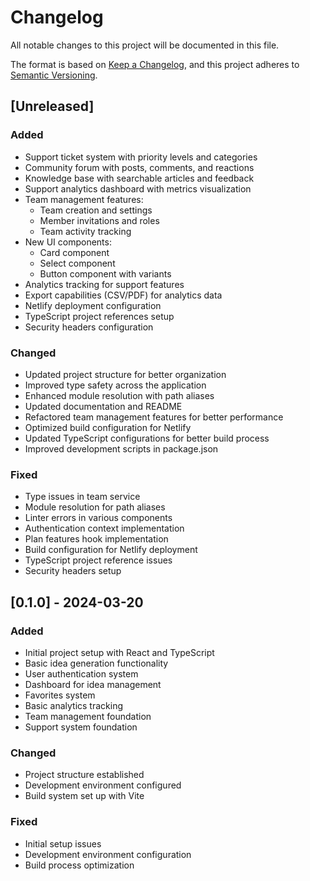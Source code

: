 # Changelog

All notable changes to this project will be documented in this file.

The format is based on [Keep a Changelog](https://keepachangelog.com/en/1.0.0/),
and this project adheres to [Semantic Versioning](https://semver.org/spec/v2.0.0.html).

## [Unreleased]

### Added
- Support ticket system with priority levels and categories
- Community forum with posts, comments, and reactions
- Knowledge base with searchable articles and feedback
- Support analytics dashboard with metrics visualization
- Team management features:
  - Team creation and settings
  - Member invitations and roles
  - Team activity tracking
- New UI components:
  - Card component
  - Select component
  - Button component with variants
- Analytics tracking for support features
- Export capabilities (CSV/PDF) for analytics data
- Netlify deployment configuration
- TypeScript project references setup
- Security headers configuration

### Changed
- Updated project structure for better organization
- Improved type safety across the application
- Enhanced module resolution with path aliases
- Updated documentation and README
- Refactored team management features for better performance
- Optimized build configuration for Netlify
- Updated TypeScript configurations for better build process
- Improved development scripts in package.json

### Fixed
- Type issues in team service
- Module resolution for path aliases
- Linter errors in various components
- Authentication context implementation
- Plan features hook implementation
- Build configuration for Netlify deployment
- TypeScript project reference issues
- Security headers setup

## [0.1.0] - 2024-03-20

### Added
- Initial project setup with React and TypeScript
- Basic idea generation functionality
- User authentication system
- Dashboard for idea management
- Favorites system
- Basic analytics tracking
- Team management foundation
- Support system foundation

### Changed
- Project structure established
- Development environment configured
- Build system set up with Vite

### Fixed
- Initial setup issues
- Development environment configuration
- Build process optimization 